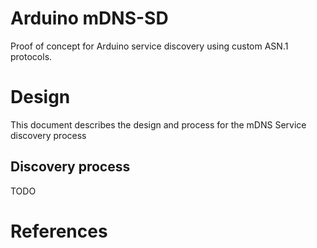 # Arduino mDNS-SD

Proof of concept for Arduino service discovery using custom ASN.1 protocols.



# Design

This document describes the design and process for the mDNS Service discovery process



## Discovery process

TODO





# References

